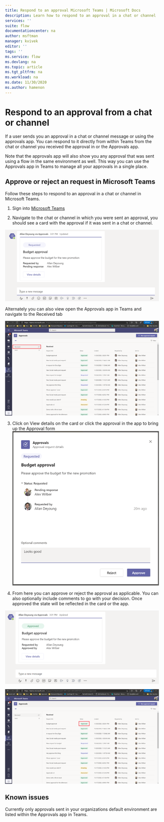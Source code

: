 ```yaml
---
title: Respond to an approval Microsoft Teams | Microsoft Docs
description: Learn how to respond to an approval in a chat or channel
services: ''
suite: flow
documentationcenter: na
author: msftman
manager: kvivek
editor: ''
tags: ''
ms.service: flow
ms.devlang: na
ms.topic: article
ms.tgt_pltfrm: na
ms.workload: na
ms.date: 11/30/2020
ms.author: hamenon
---
```


# Respond to an approval from a chat or channel

If a user sends you an approval in a chat or channel message or using the approvals app. You can respond to it directly from within Teams from the chat or channel you received the approval in or the Approvals app.

Note that the approvals app will also show you any approval that was sent using a flow in the same environment as well. This way you can use the Approvals app in Teams to manage all your approvals in a single place.

## Approve or reject an request in Microsoft Teams

Follow these steps to respond to an approval in a chat or channel in Microsoft Teams.

1. Sign into [Microsoft Teams](https://teams.microsoft.com)

2. Navigate to the chat or channel in which you were sent an approval, you should see a card with the approval if it was sent in a chat or channel.

![Approval in a chat](../media/native-approvals-in-teams/approval-received.png)

Alternately you can also view open the Approvals app in Teams and navigate to the Received tab

![Approval in a chat](../media/native-approvals-in-teams/approval-app-received.png)


3. Click on View details on the card or click the approval in the app to bring up the Approval form
![Approve reject form](../media/native-approvals-in-teams/approval-respond.png)

4. From here you can approve or reject the approval as applicable. You can also optionally include comments to go with your decision. Once approved the state will be reflected in the card or the app.

![Approval complete](../media/native-approvals-in-teams/approval-complete.png)

![Approval complete app](../media/native-approvals-in-teams/approval-app-complete.png)



## Known issues

Currently only approvals sent in your organizations default environment are listed within the Approvals app in Teams.
